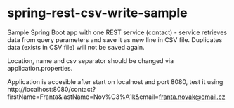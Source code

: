 # spring-rest-csv-write-sample
Sample Spring Boot app with one REST service (contact) - service retrieves data from query parameters and save it as new line in CSV file. Duplicates data (exists in CSV file) will not be saved again.

Location, name and csv separator should be changed via application.properties.

Application is accesible after start on localhost and port 8080, test it using http://localhost:8080/contact?firstName=Franta&lastName=Nov%C3%A1k&email=franta.novak@email.cz

